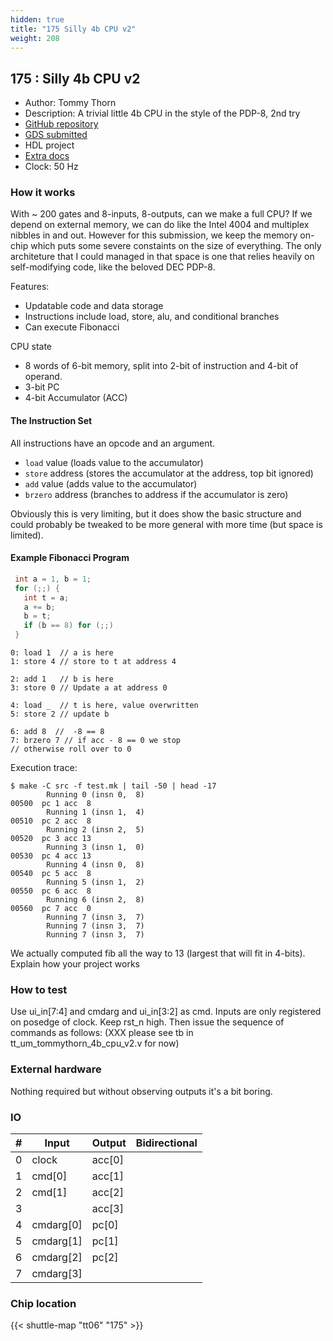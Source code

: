 ```yaml
---
hidden: true
title: "175 Silly 4b CPU v2"
weight: 208
---
```


## 175 : Silly 4b CPU v2

* Author: Tommy Thorn
* Description: A trivial little 4b CPU in the style of the PDP-8, 2nd try
* [GitHub repository](https://github.com/tommythorn/tt06-tommythorn-4b-cpu)
* [GDS submitted](https://github.com/tommythorn/tt06-tommythorn-4b-cpu/actions/runs/8657942608)
* HDL project
* [Extra docs]()
* Clock: 50 Hz

<!---

This file is used to generate your project datasheet. Please fill in the information below and delete any unused
sections.

You can also include images in this folder and reference them in the markdown. Each image must be less than
512 kb in size, and the combined size of all images must be less than 1 MB.
-->


### How it works

With ~ 200 gates and 8-inputs, 8-outputs, can we make a full CPU?  If
we depend on external memory, we can do like the Intel 4004 and
multiplex nibbles in and out.  However for this submission, we keep
the memory on-chip which puts some severe constaints on the size of
everything.  The only architeture that I could managed in that space
is one that relies heavily on self-modifying code, like the beloved
DEC PDP-8.

Features:

- Updatable code and data storage
- Instructions include load, store, alu, and conditional branches
- Can execute Fibonacci

CPU state

- 8 words of 6-bit memory, split into 2-bit of instruction and 4-bit
  of operand.
- 3-bit PC
- 4-bit Accumulator (ACC)

#### The Instruction Set

All instructions have an opcode and an argument.

- `load` value (loads value to the accumulator)
- `store` address (stores the accumulator at the address, top bit ignored)
- `add` value  (adds value to the accumulator)
- `brzero` address (branches to address if the accumulator is zero)

Obviously this is very limiting, but it does show the basic structure
and could probably be tweaked to be more general with more time (but
space is limited).

#### Example Fibonacci Program

```C
 int a = 1, b = 1;
 for (;;) {
   int t = a;
   a += b;
   b = t;
   if (b == 8) for (;;)
 }
```

```assembly
0: load 1  // a is here
1: store 4 // store to t at address 4

2: add 1   // b is here
3: store 0 // Update a at address 0

4: load _  // t is here, value overwritten
5: store 2 // update b

6: add 8  //  -8 == 8
7: brzero 7 // if acc - 8 == 0 we stop
// otherwise roll over to 0
```

Execution trace:

```
$ make -C src -f test.mk | tail -50 | head -17
        Running 0 (insn 0,  8)
00500  pc 1 acc  8
        Running 1 (insn 1,  4)
00510  pc 2 acc  8
        Running 2 (insn 2,  5)
00520  pc 3 acc 13
        Running 3 (insn 1,  0)
00530  pc 4 acc 13
        Running 4 (insn 0,  8)
00540  pc 5 acc  8
        Running 5 (insn 1,  2)
00550  pc 6 acc  8
        Running 6 (insn 2,  8)
00560  pc 7 acc  0
        Running 7 (insn 3,  7)
        Running 7 (insn 3,  7)
        Running 7 (insn 3,  7)
```

We actually computed fib all the way to 13 (largest that will fit in 4-bits).
Explain how your project works

### How to test

Use ui_in[7:4] and cmdarg and ui_in[3:2] as cmd.  Inputs are only
registered on posedge of clock.  Keep rst_n high.  Then issue the
sequence of commands as follows: (XXX please see tb in tt_um_tommythorn_4b_cpu_v2.v for now)

### External hardware

Nothing required but without observing outputs it's a bit boring.


### IO

| #             | Input    | Output   | Bidirectional   |
| ------------- | -------- | -------- | --------------- |
| 0 | clock  | acc[0]  |      |
| 1 | cmd[0]  | acc[1]  |      |
| 2 | cmd[1]  | acc[2]  |      |
| 3 |   | acc[3]  |      |
| 4 | cmdarg[0]  | pc[0]  |      |
| 5 | cmdarg[1]  | pc[1]  |      |
| 6 | cmdarg[2]  | pc[2]  |      |
| 7 | cmdarg[3]  |   |      |


### Chip location

{{< shuttle-map "tt06" "175" >}}
